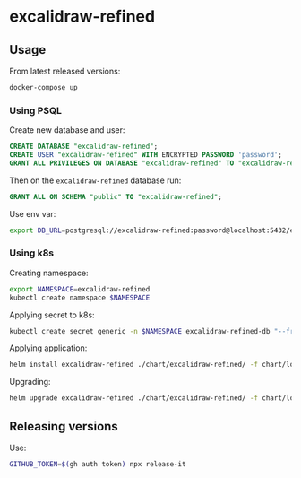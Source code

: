 # excalidraw-refined

## Usage

From latest released versions:

```bash
docker-compose up
```

### Using PSQL

Create new database and user:

```sql
CREATE DATABASE "excalidraw-refined";
CREATE USER "excalidraw-refined" WITH ENCRYPTED PASSWORD 'password';
GRANT ALL PRIVILEGES ON DATABASE "excalidraw-refined" TO "excalidraw-refined";
```

Then on the `excalidraw-refined` database run:

```sql
GRANT ALL ON SCHEMA "public" TO "excalidraw-refined";
```

Use env var:

```bash
export DB_URL=postgresql://excalidraw-refined:password@localhost:5432/excalidraw-refined
```

### Using k8s

Creating namespace:

```bash
export NAMESPACE=excalidraw-refined
kubectl create namespace $NAMESPACE
```

Applying secret to k8s:

```bash
kubectl create secret generic -n $NAMESPACE excalidraw-refined-db "--from-literal=DB_URL=<db_url>"
```

Applying application:

```bash
helm install excalidraw-refined ./chart/excalidraw-refined/ -f chart/local-values.yaml -n $NAMESPACE
```

Upgrading:

```bash
helm upgrade excalidraw-refined ./chart/excalidraw-refined/ -f chart/local-values.yaml -n $NAMESPACE
```

## Releasing versions

Use:

```bash
GITHUB_TOKEN=$(gh auth token) npx release-it
```
